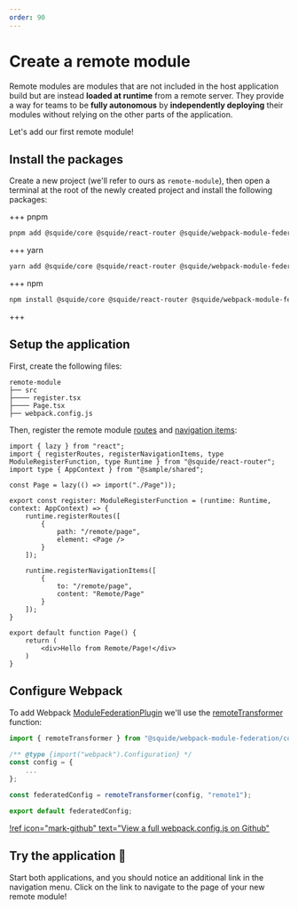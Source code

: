 ```yaml
---
order: 90
---
```


# Create a remote module

Remote modules are modules that are not included in the host application build but are instead **loaded at runtime** from a remote server. They provide a way for teams to be **fully autonomous** by **independently deploying** their modules without relying on the other parts of the application.

Let's add our first remote module!

## Install the packages

Create a new project (we'll refer to ours as `remote-module`), then open a terminal at the root of the newly created project and install the following packages:

+++ pnpm
```bash
pnpm add @squide/core @squide/react-router @squide/webpack-module-federation webpack react-router-dom
```
+++ yarn
```bash
yarn add @squide/core @squide/react-router @squide/webpack-module-federation webpack react-router-dom
```
+++ npm
```bash
npm install @squide/core @squide/react-router @squide/webpack-module-federation webpack react-router-dom
```
+++

## Setup the application

First, create the following files:

```
remote-module
├── src
├──── register.tsx
├──── Page.tsx
├── webpack.config.js
```

Then, register the remote module [routes](/references/runtime/runtime-class.md#register-routes) and [navigation items](/references/runtime/runtime-class.md#register-navigation-items):

```tsx !#8-13,15-20 remote-module/src/register.tsx
import { lazy } from "react";
import { registerRoutes, registerNavigationItems, type ModuleRegisterFunction, type Runtime } from "@squide/react-router";
import type { AppContext } from "@sample/shared";

const Page = lazy(() => import("./Page"));

export const register: ModuleRegisterFunction = (runtime: Runtime, context: AppContext) => {
    runtime.registerRoutes([
        {
            path: "/remote/page",
            element: <Page />
        }
    ]);

    runtime.registerNavigationItems([
        {
            to: "/remote/page",
            content: "Remote/Page"
        }
    ]);
}
```

```tsx remote-module/src/Page.tsx
export default function Page() {
    return (
        <div>Hello from Remote/Page!</div>
    )
}
```

## Configure Webpack

To add Webpack [ModuleFederationPlugin](https://webpack.js.org/plugins/module-federation-plugin/) we'll use the [remoteTransformer](/references/webpack/remoteTransformer.md) function:

```js !#8 remote-module/webpack.config.js
import { remoteTransformer } from "@squide/webpack-module-federation/configTransformer.js";

/** @type {import("webpack").Configuration} */
const config = {
    ...
};

const federatedConfig = remoteTransformer(config, "remote1");

export default federatedConfig;
```

[!ref icon="mark-github" text="View a full webpack.config.js on Github"](https://github.com/gsoft-inc/wl-squide/blob/main/sample/remote-module/webpack.dev.js)

## Try the application :rocket:

Start both applications, and you should notice an additional link in the navigation menu. Click on the link to navigate to the page of your new remote module!
